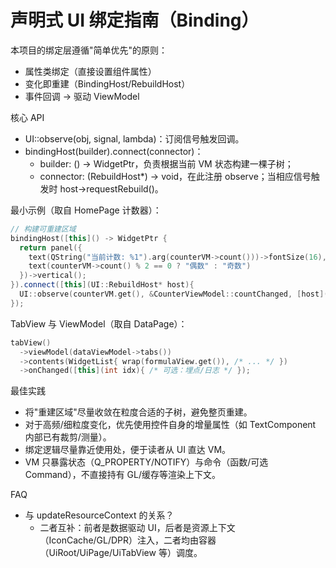 # 声明式 UI 绑定指南（Binding）

本项目的绑定层遵循"简单优先"的原则：
- 属性类绑定（直接设置组件属性）
- 变化即重建（BindingHost/RebuildHost）
- 事件回调 → 驱动 ViewModel

核心 API
- UI::observe(obj, signal, lambda)：订阅信号触发回调。
- bindingHost(builder).connect(connector)：
  - builder: () -> WidgetPtr，负责根据当前 VM 状态构建一棵子树；
  - connector: (RebuildHost*) -> void，在此注册 observe；当相应信号触发时 host->requestRebuild()。

最小示例（取自 HomePage 计数器）：
```cpp
// 构建可重建区域
bindingHost([this]() -> WidgetPtr {
  return panel({
    text(QString("当前计数: %1").arg(counterVM->count()))->fontSize(16),
    text(counterVM->count() % 2 == 0 ? "偶数" : "奇数")
  })->vertical();
}).connect([this](UI::RebuildHost* host){
  UI::observe(counterVM.get(), &CounterViewModel::countChanged, [host](){ host->requestRebuild(); });
});
```

TabView 与 ViewModel（取自 DataPage）：
```cpp
tabView()
  ->viewModel(dataViewModel->tabs())
  ->contents(WidgetList{ wrap(formulaView.get()), /* ... */ })
  ->onChanged([this](int idx){ /* 可选：埋点/日志 */ });
```

最佳实践
- 将"重建区域"尽量收敛在粒度合适的子树，避免整页重建。
- 对于高频/细粒度变化，优先使用控件自身的增量属性（如 TextComponent 内部已有裁剪/测量）。
- 绑定逻辑尽量靠近使用处，便于读者从 UI 直达 VM。
- VM 只暴露状态（Q_PROPERTY/NOTIFY）与命令（函数/可选 Command），不直接持有 GL/缓存等渲染上下文。

FAQ
- 与 updateResourceContext 的关系？
  - 二者互补：前者是数据驱动 UI，后者是资源上下文（IconCache/GL/DPR）注入，二者均由容器（UiRoot/UiPage/UiTabView 等）调度。